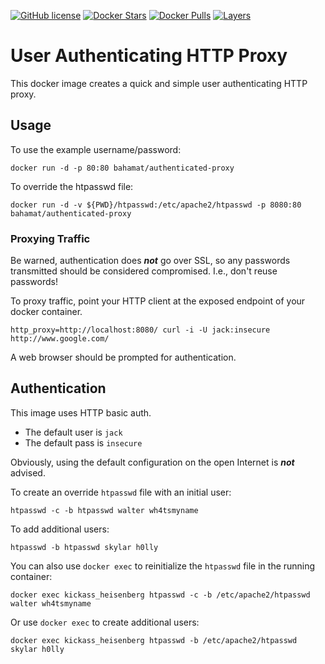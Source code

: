 [![GitHub license](https://img.shields.io/badge/license-MIT-blue.svg)](https://raw.githubusercontent.com/bahamat/docker-authenticated-proxy/master/LICENSE)
[![Docker Stars](https://img.shields.io/docker/stars/bahamat/authenticated-proxy.svg?maxAge=2592000)]()
[![Docker Pulls](https://img.shields.io/docker/pulls/bahamat/authenticated-proxy.svg?maxAge=2592000)]()
[![Layers](https://images.microbadger.com/badges/image/bahamat/authenticated-proxy.svg)](https://microbadger.com/images/bahamat/authenticated-proxy "Get your own image badge on microbadger.com")


# User Authenticating HTTP Proxy

This docker image creates a quick and simple user authenticating HTTP proxy.

## Usage

To use the example username/password:

    docker run -d -p 80:80 bahamat/authenticated-proxy

To override the htpasswd file:

    docker run -d -v ${PWD}/htpasswd:/etc/apache2/htpasswd -p 8080:80 bahamat/authenticated-proxy

### Proxying Traffic

Be warned, authentication does ***not*** go over SSL, so any passwords transmitted should be considered compromised. I.e., don't reuse passwords!

To proxy traffic, point your HTTP client at the exposed endpoint of your docker container.

    http_proxy=http://localhost:8080/ curl -i -U jack:insecure http://www.google.com/

A web browser should be prompted for authentication.

## Authentication

This image uses HTTP basic auth.

* The default user is `jack`
* The default pass is `insecure`

Obviously, using the default configuration on the open Internet is ***not*** advised.

To create an override `htpasswd` file with an initial user:

    htpasswd -c -b htpasswd walter wh4tsmyname

To add additional users:

    htpasswd -b htpasswd skylar h0lly

You can also use `docker exec` to reinitialize the `htpasswd` file in the running container:

    docker exec kickass_heisenberg htpasswd -c -b /etc/apache2/htpasswd walter wh4tsmyname

Or use `docker exec` to create additional users:

    docker exec kickass_heisenberg htpasswd -b /etc/apache2/htpasswd skylar h0lly
